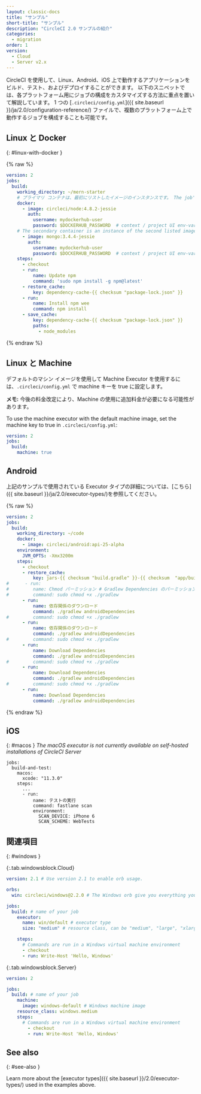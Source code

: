 ```yaml
---
layout: classic-docs
title: "サンプル"
short-title: "サンプル"
description: "CircleCI 2.0 サンプルの紹介"
categories:
  - migration
order: 1
version:
  - Cloud
  - Server v2.x
---
```



CircleCI を使用して、Linux、Android、iOS 上で動作するアプリケーションをビルド、テスト、およびデプロイすることができます。 以下のスニペットでは、各プラットフォーム用にジョブの構成をカスタマイズする方法に重点を置いて解説しています。 1 つの [`.circleci/config.yml`]({{ site.baseurl }}/ja/2.0/configuration-reference/) ファイルで、複数のプラットフォーム上で動作するジョブを構成することも可能です。

## Linux と Docker
{: #linux-with-docker }

{% raw %}

```yaml
version: 2
jobs:
  build:
    working_directory: ~/mern-starter
    # プライマリ コンテナは、最初にリストしたイメージのインスタンスです。 The job's commands run in this container.
    docker:
      - image: circleci/node:4.8.2-jessie
        auth:
          username: mydockerhub-user
          password: $DOCKERHUB_PASSWORD  # context / project UI env-var reference
    # The secondary container is an instance of the second listed image which is run in a common network where ports exposed on the primary container are available on localhost.
      - image: mongo:3.4.4-jessie
        auth:
          username: mydockerhub-user
          password: $DOCKERHUB_PASSWORD  # context / project UI env-var reference
    steps:
      - checkout
      - run:
          name: Update npm
          command: 'sudo npm install -g npm@latest'
      - restore_cache:
          key: dependency-cache-{{ checksum "package-lock.json" }}
      - run:
          name: Install npm wee
          command: npm install
      - save_cache:
          key: dependency-cache-{{ checksum "package-lock.json" }}
          paths:
            - node_modules
```

{% endraw %}

## Linux と Machine
デフォルトのマシン イメージを使用して Machine Executor を使用するには、`.circleci/config.yml` で machine キーを true に設定します。

**メモ:** 今後の料金改定により、Machine の使用に追加料金が必要になる可能性があります。

To use the machine executor with the default machine image, set the machine key to true in `.circleci/config.yml`:

```yaml
version: 2
jobs:
  build:
    machine: true
```

## Android
上記のサンプルで使用されている Executor タイプの詳細については、[こちら]({{ site.baseurl }}/ja/2.0/executor-types/)を参照してください。

{% raw %}

```yaml
version: 2
jobs:
  build:
    working_directory: ~/code
    docker:
      - image: circleci/android:api-25-alpha
    environment:
      JVM_OPTS: -Xmx3200m
    steps:
      - checkout
      - restore_cache:
          key: jars-{{ checksum "build.gradle" }}-{{ checksum  "app/build.gradle" }}
#      - run:
#         name: Chmod パーミッション # Gradlew Dependencies のパーミッションが失敗する場合は、これを使用します
#         command: sudo chmod +x ./gradlew
      - run:
          name: 依存関係のダウンロード
          command: ./gradlew androidDependencies
#         command: sudo chmod +x ./gradlew
      - run:
          name: 依存関係のダウンロード
          command: ./gradlew androidDependencies
#         command: sudo chmod +x ./gradlew
      - run:
          name: Download Dependencies
          command: ./gradlew androidDependencies
#         command: sudo chmod +x ./gradlew
      - run:
          name: Download Dependencies
          command: ./gradlew androidDependencies
#         command: sudo chmod +x ./gradlew
      - run:
          name: Download Dependencies
          command: ./gradlew androidDependencies
```

{% endraw %}

## iOS
{: #macos }
_The macOS executor is not currently available on self-hosted installations of CircleCI Server_

```
jobs:
  build-and-test:
    macos:
      xcode: "11.3.0"
    steps:
      ...
      - run:
          name: テストの実行
          command: fastlane scan
          environment:
            SCAN_DEVICE: iPhone 6
            SCAN_SCHEME: WebTests

```

## 関連項目
{: #windows }

{:.tab.windowsblock.Cloud}
```yaml
version: 2.1 # Use version 2.1 to enable orb usage.

orbs:
  win: circleci/windows@2.2.0 # The Windows orb give you everything you need to start using the Windows executor.

jobs:
  build: # name of your job
    executor:
      name: win/default # executor type
      size: "medium" # resource class, can be "medium", "large", "xlarge", "2xlarge", defaults to "medium" if not specified

    steps:
      # Commands are run in a Windows virtual machine environment
      - checkout
      - run: Write-Host 'Hello, Windows'
```

{:.tab.windowsblock.Server}
```yaml
version: 2

jobs:
  build: # name of your job
    machine:
      image: windows-default # Windows machine image
    resource_class: windows.medium
    steps:
      # Commands are run in a Windows virtual machine environment
        - checkout
        - run: Write-Host 'Hello, Windows'
```

## See also
{: #see-also }

Learn more about the [executor types]({{ site.baseurl }}/2.0/executor-types/) used in the examples above.
